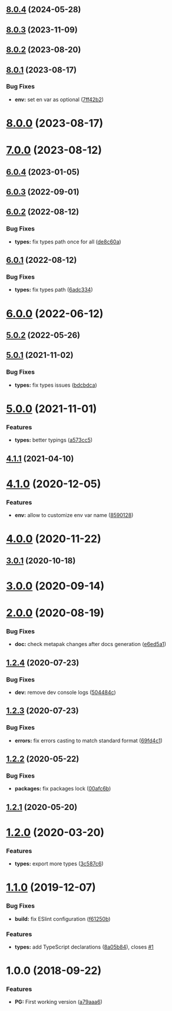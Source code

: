 ## [8.0.4](https://github.com/nfroidure/postgresql-service/compare/v8.0.3...v8.0.4) (2024-05-28)



## [8.0.3](https://github.com/nfroidure/postgresql-service/compare/v8.0.2...v8.0.3) (2023-11-09)



## [8.0.2](https://github.com/nfroidure/postgresql-service/compare/v8.0.1...v8.0.2) (2023-08-20)



## [8.0.1](https://github.com/nfroidure/postgresql-service/compare/v8.0.0...v8.0.1) (2023-08-17)


### Bug Fixes

* **env:** set en var as optional ([7ff42b2](https://github.com/nfroidure/postgresql-service/commit/7ff42b2166973aff8df90ebabedf834d7d948708))



# [8.0.0](https://github.com/nfroidure/postgresql-service/compare/v7.0.0...v8.0.0) (2023-08-17)



# [7.0.0](https://github.com/nfroidure/postgresql-service/compare/v6.0.4...v7.0.0) (2023-08-12)



## [6.0.4](https://github.com/nfroidure/postgresql-service/compare/v6.0.3...v6.0.4) (2023-01-05)



## [6.0.3](https://github.com/nfroidure/postgresql-service/compare/v6.0.2...v6.0.3) (2022-09-01)



## [6.0.2](https://github.com/nfroidure/postgresql-service/compare/v6.0.1...v6.0.2) (2022-08-12)


### Bug Fixes

* **types:** fix types path once for all ([de8c60a](https://github.com/nfroidure/postgresql-service/commit/de8c60a84fd7013e8527a4b9398344bcf4ffc085))



## [6.0.1](https://github.com/nfroidure/postgresql-service/compare/v6.0.0...v6.0.1) (2022-08-12)


### Bug Fixes

* **types:** fix types path ([6adc334](https://github.com/nfroidure/postgresql-service/commit/6adc334ede560876b82a7f6098e2ebb8383ef775))



# [6.0.0](https://github.com/nfroidure/postgresql-service/compare/v5.0.2...v6.0.0) (2022-06-12)



## [5.0.2](https://github.com/nfroidure/postgresql-service/compare/v5.0.1...v5.0.2) (2022-05-26)



## [5.0.1](https://github.com/nfroidure/postgresql-service/compare/v5.0.0...v5.0.1) (2021-11-02)


### Bug Fixes

* **types:** fix types issues ([bdcbdca](https://github.com/nfroidure/postgresql-service/commit/bdcbdca642deb4e6375e677ea0882492095369ff))



# [5.0.0](https://github.com/nfroidure/postgresql-service/compare/v4.1.1...v5.0.0) (2021-11-01)


### Features

* **types:** better typings ([a573cc5](https://github.com/nfroidure/postgresql-service/commit/a573cc50eb89821c77fef7d244f9a263e1bb5451))



## [4.1.1](https://github.com/nfroidure/postgresql-service/compare/v4.1.0...v4.1.1) (2021-04-10)



# [4.1.0](https://github.com/nfroidure/postgresql-service/compare/v4.0.0...v4.1.0) (2020-12-05)


### Features

* **env:** allow to customize env var name ([8590128](https://github.com/nfroidure/postgresql-service/commit/8590128d0ae60e600c910818848f2f9a5fcf9a2a))



# [4.0.0](https://github.com/nfroidure/postgresql-service/compare/v3.0.1...v4.0.0) (2020-11-22)



## [3.0.1](https://github.com/nfroidure/postgresql-service/compare/v3.0.0...v3.0.1) (2020-10-18)



# [3.0.0](https://github.com/nfroidure/postgresql-service/compare/v2.0.0...v3.0.0) (2020-09-14)



# [2.0.0](https://github.com/nfroidure/postgresql-service/compare/v1.2.4...v2.0.0) (2020-08-19)


### Bug Fixes

* **doc:** check metapak changes after docs generation ([e6ed5a1](https://github.com/nfroidure/postgresql-service/commit/e6ed5a133ea67accf4da007987f7d0459fa00193))



## [1.2.4](https://github.com/nfroidure/postgresql-service/compare/v1.2.3...v1.2.4) (2020-07-23)


### Bug Fixes

* **dev:** remove dev console logs ([504484c](https://github.com/nfroidure/postgresql-service/commit/504484c9c2af21ff8cc6aeb889b8db87d2169f1b))



## [1.2.3](https://github.com/nfroidure/postgresql-service/compare/v1.2.2...v1.2.3) (2020-07-23)


### Bug Fixes

* **errors:** fix errors casting to match standard format ([69fd4c1](https://github.com/nfroidure/postgresql-service/commit/69fd4c1f19b8f1eb7d63f74b94210aa6ecba1117))



## [1.2.2](https://github.com/nfroidure/postgresql-service/compare/v1.2.1...v1.2.2) (2020-05-22)


### Bug Fixes

* **packages:** fix packages lock ([00afc6b](https://github.com/nfroidure/postgresql-service/commit/00afc6ba9ffe9e0ec1f3c183667e4cd524c705ec))



## [1.2.1](https://github.com/nfroidure/postgresql-service/compare/v1.2.0...v1.2.1) (2020-05-20)



# [1.2.0](https://github.com/nfroidure/postgresql-service/compare/v1.1.0...v1.2.0) (2020-03-20)


### Features

* **types:** export more types ([3c587c6](https://github.com/nfroidure/postgresql-service/commit/3c587c63b99a30b06c5a7309c918cbe5cbc93ebb))



# [1.1.0](https://github.com/nfroidure/postgresql-service/compare/v1.0.0...v1.1.0) (2019-12-07)


### Bug Fixes

* **build:** fix ESlint configuration ([f61250b](https://github.com/nfroidure/postgresql-service/commit/f61250bfcc9a19224d72bf4fdfecd3f931483cc0))


### Features

* **types:** add TypeScript declarations ([8a05b84](https://github.com/nfroidure/postgresql-service/commit/8a05b84ba493931578124f91e28049f1258829f1)), closes [#1](https://github.com/nfroidure/postgresql-service/issues/1)



<a name="1.0.0"></a>
# 1.0.0 (2018-09-22)


### Features

* **PG:** First working version ([a79aaa6](https://github.com/nfroidure/postgresql-service/commit/a79aaa6))



